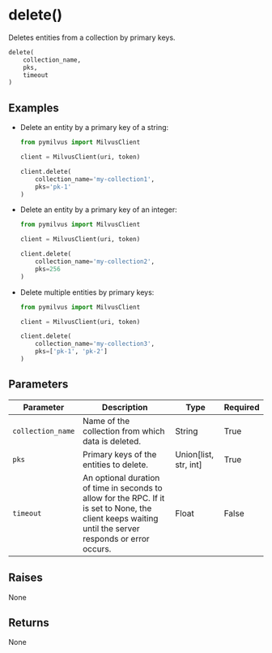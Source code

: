 # delete()

Deletes entities from a collection by primary keys.

```python
delete(
    collection_name,
    pks,
    timeout
)
```

## Examples

- Delete an entity by a primary key of a string:

    ```python
    from pymilvus import MilvusClient

    client = MilvusClient(uri, token)

    client.delete(
        collection_name='my-collection1',
        pks='pk-1'
    )
    ```

- Delete an entity by a primary key of an integer:

    ```python
    from pymilvus import MilvusClient

    client = MilvusClient(uri, token)

    client.delete(
        collection_name='my-collection2',
        pks=256
    )
    ```

- Delete multiple entities by primary keys:

    ```python
    from pymilvus import MilvusClient

    client = MilvusClient(uri, token)

    client.delete(
        collection_name='my-collection3',
        pks=['pk-1', 'pk-2']
    )
    ```

## Parameters

| Parameter           | Description                                                                          | Type    | Required |
|---------------------|--------------------------------------------------------------------------------------|---------|----------|
| `collection_name` | Name of the collection from which data is deleted. | String | True    |
| `pks` | Primary keys of the entities to delete. | Union[list, str, int] | True    |
| `timeout` | An optional duration of time in seconds to allow for the RPC. If it is set to None, the client keeps waiting until the server responds or error occurs. | Float | False     |

## Raises

None

## Returns

None